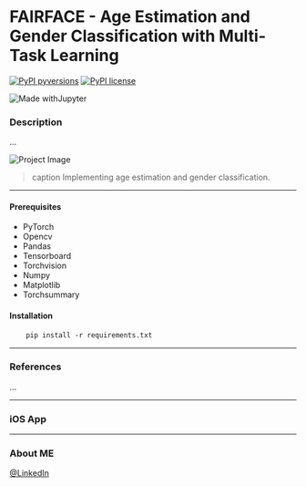  # FAIRFACE - Age Estimation and Gender Classification with Multi-Task Learning
[![PyPI pyversions](https://img.shields.io/pypi/pyversions/ansicolortags.svg)](https://pypi.python.org/pypi/ansicolortags/)
[![PyPI license](https://img.shields.io/pypi/l/ansicolortags.svg)](https://pypi.python.org/pypi/ansicolortags/)

![Made withJupyter](https://img.shields.io/badge/Made%20with-Jupyter-orange?style=for-the-badge&logo=Jupyter) 
 


### Description
...

![Project Image](project-image-url)
> caption Implementing age estimation and gender classification.

---
#### Prerequisites
- PyTorch
- Opencv
- Pandas
- Tensorboard
- Torchvision
- Numpy
- Matplotlib
- Torchsummary

#### Installation
```html
    pip install -r requirements.txt
```
---
### References
...

---
### iOS App

---
### About ME
[@LinkedIn](https://www.linkedin.com/in/marcellbalogh)
